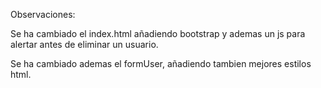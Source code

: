 Observaciones:

Se ha cambiado el index.html añadiendo  bootstrap y ademas un js para alertar antes de eliminar un usuario.

Se ha cambiado ademas el formUser, añadiendo tambien mejores estilos html.
